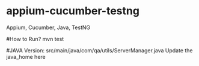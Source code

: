 # appium-cucumber-testng
Appium, Cucumber, Java, TestNG


#How to Run?
mvn test

#JAVA Version:
src/main/java/com/qa/utils/ServerManager.java
Update the java_home here
